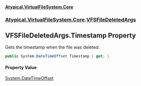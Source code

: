 #### [Atypical.VirtualFileSystem.Core](VirtualFileSystem.md 'VirtualFileSystem')
### [Atypical.VirtualFileSystem.Core](VirtualFileSystem.md#Atypical.VirtualFileSystem.Core 'Atypical.VirtualFileSystem.Core').[VFSFileDeletedArgs](VFSFileDeletedArgs.md 'Atypical.VirtualFileSystem.Core.VFSFileDeletedArgs')

## VFSFileDeletedArgs.Timestamp Property

Gets the timestamp when the file was deleted.

```csharp
public System.DateTimeOffset Timestamp { get; }
```

#### Property Value
[System.DateTimeOffset](https://docs.microsoft.com/en-us/dotnet/api/System.DateTimeOffset 'System.DateTimeOffset')
